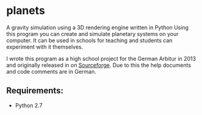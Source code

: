 # planets
A gravity simulation using a 3D rendering engine written in Python
Using this program you can create and simulate planetary systems on your computer. It can be used in schools for teaching and students can experiment with it themselves.

I wrote this program as a high school project for the German Arbitur in 2013 and originally released in on [Sourceforge](http://sourceforge.net/projects/planets-sk/). Due to this the help documents and code comments are in German.

## Requirements:
- Python 2.7
